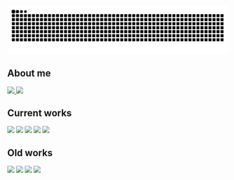 <a href="https://www.youtube.com/watch?v=dQw4w9WgXcQ&ab_channel=RickAstley">![github contribution grid snake animation](https://raw.githubusercontent.com/grufoony/grufoony/output/github-contribution-grid-snake-dark.svg#gh-dark-mode-only)</a>

<!-- Hi, I'm Gregorio, physics student at Alma Mater Studiorum - Università di Bologna -->

## About me
<!-- previous code -->
<!-- [![Grufoony's GitHub stats](https://github-readme-stats.vercel.app/api?username=Grufoony&show_icons=true&theme=dark)](https://github.com/anuraghazra/github-readme-stats) -->

<!-- [![Top Langs](https://github-readme-stats.vercel.app/api/top-langs/?username=Grufoony&hide=jupyter%20notebook&theme=dark)](https://github.com/anuraghazra/github-readme-stats) -->

<a href="https://github.com/anuraghazra/github-readme-stats">
  <img width=68% src="https://github-readme-stats.vercel.app/api?username=Grufoony&show_icons=true&theme=dark" />
<a href="https://github.com/anuraghazra/github-readme-stats">
  <img width=29.9% src="https://github-readme-stats.vercel.app/api/top-langs/?username=Grufoony&hide=jupyter%20notebook&theme=dark" /><br/></a>

## Current works
<a href="https://github.com/Grufoony/TrafficFlowDynamicsModel">
  <img width=49% src="https://github-readme-stats.vercel.app/api/pin/?username=Grufoony&repo=TrafficFlowDynamicsModel&title_color=fff&icon_color=79ff97&text_color=9f9f9f&bg_color=151515" /></a>
<a href="https://github.com/SimonB00/WealthDistributionModel">
  <img width=49% src="https://github-readme-stats.vercel.app/api/pin/?username=SimonB00&repo=WealthDistributionModel&title_color=fff&icon_color=79ff97&text_color=9f9f9f&bg_color=151515" /></a>
<a href="https://github.com/Grufoony/Physics_Unibo">
  <img width=49% src="https://github-readme-stats.vercel.app/api/pin/?username=Grufoony&repo=Physics_Unibo&title_color=fff&icon_color=79ff97&text_color=9f9f9f&bg_color=151515" /></a>
<a href="https://github.com/Grufoony/Fisica_Unibo">
  <img width=49% src="https://github-readme-stats.vercel.app/api/pin/?username=Grufoony&repo=Fisica_Unibo&title_color=fff&icon_color=79ff97&text_color=9f9f9f&bg_color=151515" /></a>
<a href="https://github.com/RiccardoBarbieri/the_unibot">
  <img width=49% src="https://github-readme-stats.vercel.app/api/pin/?username=RiccardoBarbieri&repo=the_unibot&title_color=fff&icon_color=79ff97&text_color=9f9f9f&bg_color=151515" /></a>

## Old works
<a href="https://github.com/Grufoony/Aral_Sea_shrinking">
  <img width=49% src="https://github-readme-stats.vercel.app/api/pin/?username=Grufoony&repo=Aral_Sea_shrinking&title_color=fff&icon_color=79ff97&text_color=9f9f9f&bg_color=151515" /></a>
<a href="https://github.com/Grufoony/HP_model">
  <img width=49% src="https://github-readme-stats.vercel.app/api/pin/?username=Grufoony&repo=HP_model&title_color=fff&icon_color=79ff97&text_color=9f9f9f&bg_color=151515" /></a>
<a href="https://github.com/Grufoony/SIR_Project">
  <img width=43.33% src="https://github-readme-stats.vercel.app/api/pin/?username=Grufoony&repo=SIR_Project&title_color=fff&icon_color=79ff97&text_color=9f9f9f&bg_color=151515" /></a>
  <a href="https://github.com/Grufoony/Progetto_Rimini">
  <img width=54%  src="https://github-readme-stats.vercel.app/api/pin/?username=Grufoony&repo=Progetto_Rimini&title_color=fff&icon_color=79ff97&text_color=9f9f9f&bg_color=151515" /></a>
